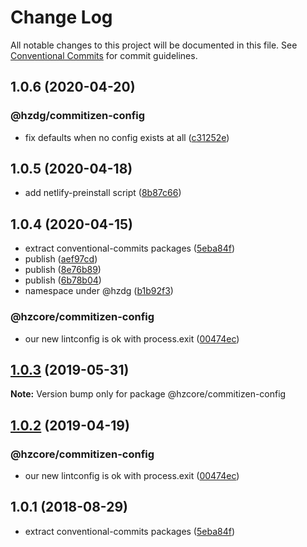 # Change Log

All notable changes to this project will be documented in this file.
See [Conventional Commits](https://conventionalcommits.org) for commit guidelines.

## 1.0.6 (2020-04-20)


### @hzdg/commitizen-config

* fix defaults when no config exists at all ([c31252e](https://github.com/hzdg/hz-core/commit/c31252e))


## 1.0.5 (2020-04-18)


* add netlify-preinstall script ([8b87c66](https://github.com/hzdg/hz-core/commit/8b87c66))


## 1.0.4 (2020-04-15)


* extract conventional-commits packages ([5eba84f](https://github.com/hzdg/hz-core/commit/5eba84f))
* publish ([aef97cd](https://github.com/hzdg/hz-core/commit/aef97cd))
* publish ([8e76b89](https://github.com/hzdg/hz-core/commit/8e76b89))
* publish ([6b78b04](https://github.com/hzdg/hz-core/commit/6b78b04))
* namespace under @hzdg ([b1b92f3](https://github.com/hzdg/hz-core/commit/b1b92f3))

### @hzcore/commitizen-config

* our new lintconfig is ok with process.exit ([00474ec](https://github.com/hzdg/hz-core/commit/00474ec))


## [1.0.3](https://github.com/hzdg/hz-core/compare/@hzcore/commitizen-config@1.0.2...@hzcore/commitizen-config@1.0.3) (2019-05-31)

**Note:** Version bump only for package @hzcore/commitizen-config





## [1.0.2](https://github.com/hzdg/hz-core/compare/@hzcore/commitizen-config@1.0.1...@hzcore/commitizen-config@1.0.2) (2019-04-19)


### @hzcore/commitizen-config

* our new lintconfig is ok with process.exit ([00474ec](https://github.com/hzdg/hz-core/commit/00474ec))


## 1.0.1 (2018-08-29)


* extract conventional-commits packages ([5eba84f](https://github.com/hzdg/hz-core/commit/5eba84f))
